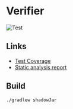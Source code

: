 # Verifier

![Test](https://github.com/Mervap/Verification/actions/workflows/verifier_test.yml/badge.svg)

## Links

* [Test Coverage](https://mervap.github.io/Verification/verifier/coverage/)
* [Static analysis report](https://mervap.github.io/Verification/verifier/analysis/)

## Build

```shell
./gradlew shadowJar
```